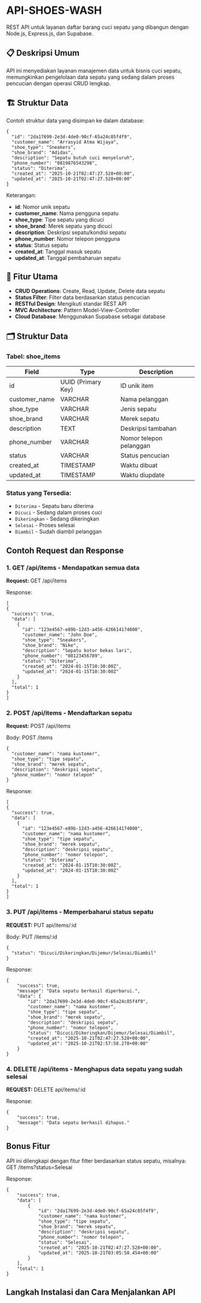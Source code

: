 # API-SHOES-WASH

REST API untuk layanan daftar barang cuci sepatu yang dibangun dengan Node.js, Express.js, dan Supabase.

## 📋 Deskripsi Umum

API ini menyediakan layanan manajemen data untuk bisnis cuci sepatu, memungkinkan pengelolaan data sepatu yang sedang dalam proses pencucian dengan operasi CRUD lengkap.

## 🏗 Struktur Data

Contoh struktur data yang disimpan ke dalam database:

```
{
  "id": "2da17699-2e3d-4de0-90cf-65a24c85f4f9",
  "customer_name": "Arrasyid Atma Wijaya",
  "shoe_type": "Sneakers",
  "shoe_brand": "Adidas",
  "description": "Sepatu butuh cuci menyeluruh",
  "phone_number": "0819876543298",
  "status": "Diterima",
  "created_at": "2025-10-21T02:47:27.528+00:00",
  "updated_at": "2025-10-21T02:47:27.528+00:00"
}
```

Keterangan:
- **id**: Nomor unik sepatu
- **customer_name**: Nama pengguna sepatu
- **shoe_type**: Tipe sepatu yang dicuci
- **shoe_brand**: Merek sepatu yang dicuci
- **description**: Deskripsi sepatu/kondisi sepatu
- **phone_number**: Nomor telepon pengguna
- **status**: Status sepatu
- **created_at**: Tanggal masuk sepatu
- **updated_at**: Tanggal pembaharuan sepatu

## 🎯 Fitur Utama

- **CRUD Operations**: Create, Read, Update, Delete data sepatu
- **Status Filter**: Filter data berdasarkan status pencucian
- **RESTful Design**: Mengikuti standar REST API
- **MVC Architecture**: Pattern Model-View-Controller
- **Cloud Database**: Menggunakan Supabase sebagai database

## 🗂 Struktur Data

### Tabel: shoe_items

| Field | Type | Description |
|-------|------|-------------|
| id | UUID (Primary Key) | ID unik item |
| customer_name | VARCHAR | Nama pelanggan |
| shoe_type | VARCHAR | Jenis sepatu |
| shoe_brand | VARCHAR | Merek sepatu |
| description | TEXT | Deskripsi tambahan |
| phone_number | VARCHAR | Nomor telepon pelanggan |
| status | VARCHAR | Status pencucian |
| created_at | TIMESTAMP | Waktu dibuat |
| updated_at | TIMESTAMP | Waktu diupdate |

### Status yang Tersedia:
- `Diterima` - Sepatu baru diterima
- `Dicuci` - Sedang dalam proses cuci
- `Dikeringkan` - Sedang dikeringkan
- `Selesai` - Proses selesai
- `Diambil` - Sudah diambil pelanggan

## Contoh Request dan Response

### 1. GET /api/items - Mendapatkan semua data
**Request:**
GET /api/items

Response:

```
[
{
  "success": true,
  "data": [
    {
      "id": "123e4567-e89b-12d3-a456-426614174000",
      "customer_name": "John Doe",
      "shoe_type": "Sneakers",
      "shoe_brand": "Nike",
      "description": "Sepatu kotor bekas lari",
      "phone_number": "08123456789",
      "status": "Diterima",
      "created_at": "2024-01-15T10:30:00Z",
      "updated_at": "2024-01-15T10:30:00Z"
    }
  ],
  "total": 1
}
]

```

### 2. POST /api/items - Mendaftarkan sepatu 
**Request:**
POST /api/items

Body:
POST /items

```
{
  "customer_name": "nama kustomer",
  "shoe_type": "tipe sepatu",
  "shoe_brand": "merek sepatu",
  "description": "deskripsi sepatu",
  "phone_number": "nomor telepon"
}

```

Response:

```
[
{
  "success": true,
  "data": [
    {
      "id": "123e4567-e89b-12d3-a456-426614174000",
      "customer_name": "nama kustomer",
      "shoe_type": "tipe sepatu",
      "shoe_brand": "merek sepatu",
      "description": "deskripsi sepatu",
      "phone_number": "nomor telepon",
      "status": "Diterima",
      "created_at": "2024-01-15T10:30:00Z",
      "updated_at": "2024-01-15T10:30:00Z"
    }
  ],
  "total": 1
}
]

```

### 3. PUT /api/items - Memperbaharui status sepatu
**REQUEST:**
PUT api/items/:id

Body:
PUT /items/:id

```
{
  "status": "Dicuci/Dikeringkan/Dijemur/Selesai/Diambil"
}
```

Response:

```
{
    "success": true,
    "message": "Data sepatu berhasil diperbarui.",
    "data": {
        "id": "2da17699-2e3d-4de0-90cf-65a24c85f4f9",
        "customer_name": "nama kustomer",
        "shoe_type": "tipe sepatu",
        "shoe_brand": "merek sepatu",
        "description": "deskripsi sepatu",
        "phone_number": "nomor telepon",
        "status": "Dicuci/Dikeringkan/Dijemur/Selesai/Diambil",
        "created_at": "2025-10-21T02:47:27.528+00:00",
        "updated_at": "2025-10-21T02:57:58.278+00:00"
    }
}
```

### 4. DELETE /api/items - Menghapus data sepatu yang sudah selesai
**REQUEST:**
DELETE api/items/:id

Response:

```
{
    "success": true,
    "message": "Data sepatu berhasil dihapus."
}
```

## Bonus Fitur

API ini dilengkapi dengan fitur filter berdasarkan status sepatu, misalnya:
GET /items?status=Selesai

Response:

```
{
    "success": true,
    "data": [
        {
            "id": "2da17699-2e3d-4de0-90cf-65a24c85f4f9",
            "customer_name": "nama kustomer",
            "shoe_type": "tipe sepatu",
            "shoe_brand": "merek sepatu",
            "description": "deskripsi sepatu",
            "phone_number": "nomor telepon",
            "status": "Selesai",
            "created_at": "2025-10-21T02:47:27.528+00:00",
            "updated_at": "2025-10-21T03:05:58.454+00:00"
        }
    ],
    "total": 1
}
```

## Langkah Instalasi dan Cara Menjalankan API
